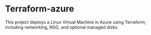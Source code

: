 # Terraform-azure
This project deploys a Linux Virtual Machine in Azure using Terraform, including networking, NSG, and optional managed disks.
